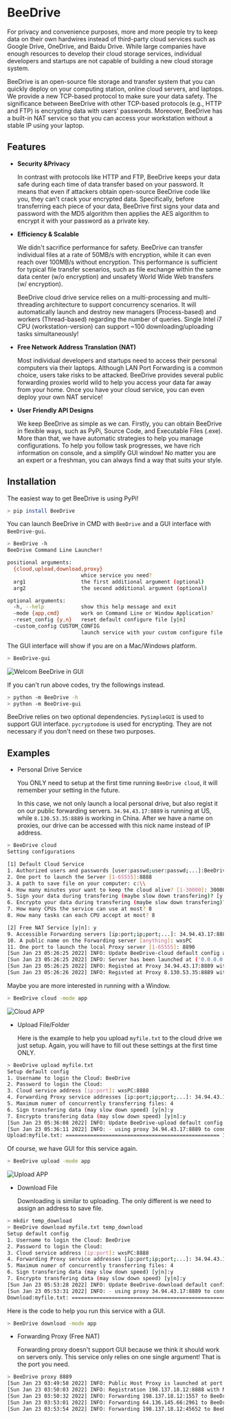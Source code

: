 # BeeDrive

For privacy and convenience purposes, more and more people try to keep data on their own hardwires instead of third-party cloud services such as Google Drive, OneDrive, and Baidu Drive. While large companies have enough resources to develop their cloud storage services, individual developers and startups are not capable of building a new cloud storage system. 

BeeDrive is an open-source file storage and transfer system that you can quickly deploy on your computing station, online cloud servers, and laptops. We provide a new TCP-based protocol to make sure your data safety. The significance between BeeDrive with other TCP-based protocols (e.g., HTTP and FTP) is encrypting data with users' passwords. Moreover, BeeDrive has a built-in NAT service so that you can access your workstation without a stable IP using your laptop. 

## Features

- __Security &Privacy__

  In contrast with protocols like HTTP and FTP, BeeDrive keeps your data safe during each time of data transfer based on your password. It means that even if attackers obtain open-source BeeDrive code like you, they can't crack your encrypted data. Specifically, before transferring each piece of your data, BeeDrive first signs your data and password with the MD5 algorithm then applies the AES algorithm to encrypt it with your password as a private key.

- __Efficiency & Scalable__

  We didn't sacrifice performance for safety. BeeDrive can transfer individual files at a rate of 50MB/s with encryption, while it can even reach over 100MB/s without encryption. This performance is sufficient for typical file transfer scenarios, such as file exchange within the same data center (w/o encryption) and unsafety World Wide Web transfers (w/ encryption). 

  BeeDrive cloud drive service relies on a multi-processing and multi-threading architecture to support concurrency scenarios. It will automatically launch and destroy new managers (Process-based) and workers (Thread-based) regarding the number of queries. Single Intel i7 CPU (workstation-version) can support ~100 downloading/uploading tasks simultaneously!

- __Free Network Address Translation (NAT)__

  Most individual developers and startups need to access their personal computers via their laptops. Although LAN Port Forwarding is a common choice, users take risks to be attacked. BeeDrive provides several public forwarding proxies world wild to help you access your data far away from your home. Once you have your cloud service, you can even deploy your own NAT service!

- __User Friendly API Designs__

  We keep BeeDrive as simple as we can. Firstly, you can obtain BeeDrive in flexible ways, such as PyPi, Source Code, and Executable Files (.exe). More than that, we have automatic strategies to help you manage configurations. To help you follow task progresses, we have rich information on console, and a simplify GUI window! No matter you are an expert or a freshman, you can always find a way that suits your style.

## Installation

The easiest way to get BeeDrive is using PyPi! 

```bash
> pip install BeeDrive
```

You can launch BeeDrive in CMD with `BeeDrive` and a GUI interface with `BeeDrive-gui`.

```bash
> BeeDrive -h
BeeDrive Command Line Launcher!

positional arguments:
  {cloud,upload,download,proxy}
                        whice service you need?
  arg1                  the first additional argument (optional)
  arg2                  the second additional argument (optional)

optional arguments:
  -h, --help            show this help message and exit
  -mode {app,cmd}       work on Command Line or Window Application?
  -reset_config {y,n}   reset default configure file [y|n]
  -custom_config CUSTOM_CONFIG
                        launch service with your custom configure file
```

The GUI interface will show if you are on a Mac/Windows platform.

```bash
> BeeDrive-gui
```

![Welcom BeeDrive in GUI](https://github.com/JacksonWuxs/BeeDrive/blob/gh-pages/figures/Welcome%20window.png?raw=true)

If you can't run above codes, try the followings instead.

```bash
> python -m BeeDrive -h
> python -m BeeDrive-gui
```

BeeDrive relies on two optional dependencies. `PySimpleGUI` is used to support GUI interface. `pycryptodome` is used for encrypting. They are not necessary if you don't need on these two purposes.

## Examples

* Personal Drive Service

  You ONLY need to setup at the first time running `BeeDrive cloud`, it will remember your setting in the future. 

  In this case, we not only launch a local personal drive, but also regist it on our public forwarding servers. `34.94.43.17:8889` is running at US, while `8.130.53.35:8889` is working in China. After we have a name on proxies, our drive can be accessed with this nick name instead of IP address.

```bash
> BeeDrive cloud 
Setting configurations

[1] Default Cloud Service
1. Authorized users and passwords [user:passwd;user:passwd;...]:BeeDrive:1234;anonymous:0
2. One port to launch the Server [1-65555]:8888
3. A path to save file on your computer: c:\\
4. How many minutes your want to keep the cloud alive? [1-30000]: 30000
5. Sign your data during transfering (maybe slow down transfering)? [y|n] y
6. Encrypto your data during transfering (maybe slow down transfering)? [y|n] y
7. How many CPUs the service can use at most? 8
8. How many tasks can each CPU accept at most? 8

[2] Free NAT Service [y|n]: y
9. Accessible Forwarding servers [ip:port;ip;port;...]: 34.94.43.17:8889;8.130.53.35:8889
10. A public name on the Forwarding server [anything]: wxsPC
11. One port to launch the local Proxy server [1-65555]: 8890
[Sun Jan 23 05:26:25 2022] INFO: Update BeeDrive-cloud default config at c:\.ProgramData\BeeDrive\cloud.bee
[Sun Jan 23 05:26:25 2022] INFO: Server has been launched at ('0.0.0.0', 8888)
[Sun Jan 23 05:26:25 2022] INFO: Registed at Proxy 34.94.43.17:8889 with nickname wxsPC:8888
[Sun Jan 23 05:26:26 2022] INFO: Registed at Proxy 8.130.53.35:8889 with nickname wxsPC:8888
```

Maybe you are more interested in running with a Window. 

```bash
> BeeDrive cloud -mode app
```

![Cloud APP](https://github.com/JacksonWuxs/BeeDrive/blob/gh-pages/figures/setup%20cloud%20win.png?raw=true)

* Upload File/Folder

  Here is the example to help you upload `myfile.txt` to the cloud drive we just setup. Again, you will have to fill out these settings at the first time ONLY.

```bash
> BeeDrive upload myfile.txt
Setup default config
1. Username to login the Cloud: BeeDrive
2. Password to login the Cloud:
3. Cloud service address [ip:port]: wxsPC:8888
4. Forwarding Proxy service addresses [ip:port;ip;port;...]: 34.94.43.17:8889
5. Maximum numer of concurrently transferring files: 4
6. Sign transfering data (may slow down speed) [y|n]:y
7. Encrypto transfering data (may slow down speed) [y|n]:y
[Sun Jan 23 05:36:08 2022] INFO: Update BeeDrive-upload default config at c:\.ProgramData\BeeDrive\upload.bee
[Sun Jan 23 05:36:11 2022] INFO: - using proxy 34.94.43.17:8889 to connect target wxsPC:8888
Upload:myfile.txt: ================================================== 100.0% | 0.00KB/s |  0
```

Of course, we have GUI for this service again.

```bash
> BeeDrive upload -mode app
```

![Upload APP](https://github.com/JacksonWuxs/BeeDrive/blob/gh-pages/figures/upload%20win.png?raw=true)

* Download File

  Downloading is similar to uploading. The only different is we need to assign an address to save file.

```bash
> mkdir temp_download 
> BeeDrive download myfile.txt temp_download
Setup default config
1. Username to login the Cloud: BeeDrive
2. Password to login the Cloud:
3. Cloud service address [ip:port]: wxsPC:8888
4. Forwarding Proxy service addresses [ip:port;ip;port;...]: 34.94.43.17:8889
5. Maximum numer of concurrently transferring files: 4
6. Sign transfering data (may slow down speed) [y|n]:y
7. Encrypto transfering data (may slow down speed) [y|n]:y
[Sun Jan 23 05:53:28 2022] INFO: Update BeeDrive-download default config at c:\.ProgramData\BeeDrive\download.bee
[Sun Jan 23 05:53:31 2022] INFO: - using proxy 34.94.43.17:8889 to connect target wxsPC:8888
Download:myfile.txt: ================================================== 100.0% | 0.06KB/s |  0
```

Here is the code to help you run this service with a GUI.

```bash
> BeeDrive download -mode app
```

* Forwarding Proxy (Free NAT)

  Forwarding proxy doesn't support GUI because we think it should work on servers only. This service only relies on one single argument! That is the port you need.

```bash
> BeeDrive proxy 8889
[Sun Jan 23 03:49:58 2022] INFO: Public Host Proxy is launched at port 8889
[Sun Jan 23 03:50:03 2022] INFO: Registration 198.137.18.12:8888 with Nickname=BeeDrive
[Sun Jan 23 03:50:32 2022] INFO: Forwarding 198.137.18.12:1557 to BeeDrive:8888
[Sun Jan 23 03:53:01 2022] INFO: Forwarding 64.136.145.66:2961 to BeeDrive:8888
[Sun Jan 23 03:53:54 2022] INFO: Forwarding 198.137.18.12:45652 to BeeDrive:8888
```
